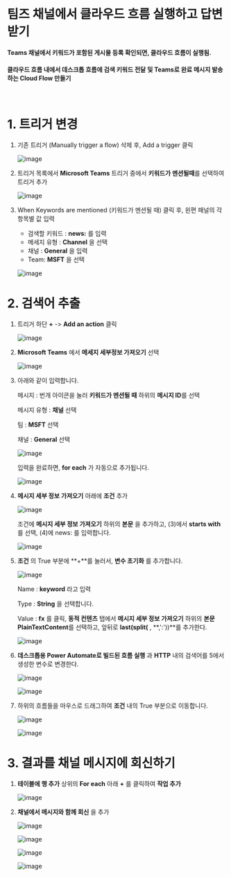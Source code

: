# 팀즈 채널에서 클라우드 흐름 실행하고 답변 받기

#### Teams 채널에서 키워드가 포함된 게시물 등록 확인되면, 클라우드 흐름이 실행됨.
#### 클라우드 흐름 내에서 데스크톱 흐름에 검색 키워드 전달 및 Teams로 완료 메시지 발송하는 Cloud Flow 만들기

<br> 

# 1. 트리거 변경

1. 기존 트리거 (Manually trigger a flow) 삭제 후, Add a trigger 클릭

   ![image](https://github.com/user-attachments/assets/8f6c8864-ade7-440e-a48b-27ec7cdfb40f)


2. 트리거 목록에서 **Microsoft Teams** 트리거 중에서 **키워드가 멘션될때**를  선택하여 트리거 추가

   ![image](https://github.com/user-attachments/assets/5a7127f1-0f47-4ee7-ae17-d29ea225b62b)

3. When Keywords are mentioned (키워드가 멘션될 때) 클릭 후, 왼편 패널의 각 항목별 값 입력
 
   - 검색할 키워드 : **news:** 를 입력 
   - 메세지 유형 : **Channel** 을 선택
   - 채널 : **General** 을 입력
   - Team: **MSFT** 을 선택   

    ![image](https://github.com/user-attachments/assets/10bb2866-aff5-4ea6-9396-42f859d71079)

# 2. 검색어 추출 

1. 트리거 하단 **+** -> **Add an action** 클릭

   ![image](https://github.com/user-attachments/assets/65833e69-ce96-48d6-9424-ee48d957dbe7)

2. **Microsoft Teams** 에서 **메세지 세부정보 가져오기** 선택

   ![image](https://github.com/user-attachments/assets/07ebb8d4-f48f-42bc-8292-1b26da2d4631)


3. 아래와 같이 입력합니다.

   메시지 : 번개 아이콘을 눌러 **키워드가 멘션될 때** 하위의 **메시지 ID**를 선택
   
   메시지 유형 : **채널** 선택

   팀 : **MSFT** 선택

   채널 : **General** 선택

   ![image](https://github.com/user-attachments/assets/a3abf4ae-6a20-48e2-8a6a-af63d2071e4c)


   입력을 완료하면, **for each** 가 자동으로 추가됩니다.

   ![image](https://github.com/user-attachments/assets/d8cafb69-1a2a-4c4e-b49f-b086d20809ea)


4. **메시지 세부 정보 가져오기** 아래에 **조건** 추가 

    ![image](https://github.com/user-attachments/assets/1d35cf45-fbdf-4420-ab59-594232a710ba)

    조건에 **메시지 세부 정보 가져오기** 하위의 **본문** 을 추가하고, (3)에서 **starts with**를 선택, (4)에 news: 를 입력합니다.
    
    ![image](https://github.com/user-attachments/assets/a61120fe-41cc-44d0-9423-3b2bf8261ed9)



5. **조건** 의 True 부분에 **+**를 눌러서, **변수 초기화** 를 추가합니다.

   ![image](https://github.com/user-attachments/assets/c958d52f-9a16-4806-958b-e2ec87b4801d)

   Name : **keyword** 라고 입력

   Type : **String** 을 선택합니다.

   Value : **fx** 를 클릭, **동적 컨텐츠** 탭에서 **메시지 세부 정보 가져오기** 하위의 **본문 PlainTextContent**를 선택하고, 앞뒤로 **last(split(** , **,':'))**를 추가한다.

   ![image](https://github.com/user-attachments/assets/5d80d90e-e3a5-4f1b-98ca-f1bf84baf3a7)


6. **데스크톱용 Power Automate로 빌드된 흐름 실행** 과 **HTTP** 내의 검색어를 5에서 생성한 변수로 변경한다.

   ![image](https://github.com/user-attachments/assets/f57f34ff-50d0-45de-974b-98a74917ba35)

   ![image](https://github.com/user-attachments/assets/611fb8bb-95bb-450e-99a5-963e713884e3)

   

7. 하위의 흐름들을 마우스로 드래그하여  **조건** 내의 True 부분으로 이동합니다.

   ![image](https://github.com/user-attachments/assets/d14bd7ba-9cf9-407c-af62-49433bd63404)

   ![image](https://github.com/user-attachments/assets/5235e123-dfba-4733-b88b-343d4e7b6706)


# 3. 결과를 채널 메시지에 회신하기

1. **테이블에 행 추가** 상위의 **For each** 아래 **+** 를 클릭하여 **작업 추가**

    ![image](https://github.com/user-attachments/assets/8be93eab-5adc-484b-85df-74bb45fd98d7)

2. **채널에서 메시지와 함께 회신** 을 추가

    ![image](https://github.com/user-attachments/assets/c8891082-18f9-4e0a-a880-85460fac2e3d)


   ![image](https://github.com/user-attachments/assets/b9f12c9f-103b-41a5-918e-eb6ddcc2a523)


   ![image](https://github.com/user-attachments/assets/36195ce2-1650-4a6e-aad6-f136af0fb464)


   ![image](https://github.com/user-attachments/assets/c67adab8-cfe0-4c7f-9a97-a2ad6d32ea74)

   






